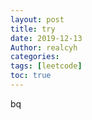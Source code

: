 ```yaml
---
layout: post
title: try
date: 2019-12-13
Author: realcyh
categories: 
tags: [leetcode]
toc: true
--- 
```


bq

